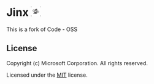 # Jinx <img src="jinx.png" alt="jinx.png" width="25">

This is a fork of Code - OSS

## License

Copyright (c) Microsoft Corporation. All rights reserved.

Licensed under the [MIT](LICENSE.txt) license.
